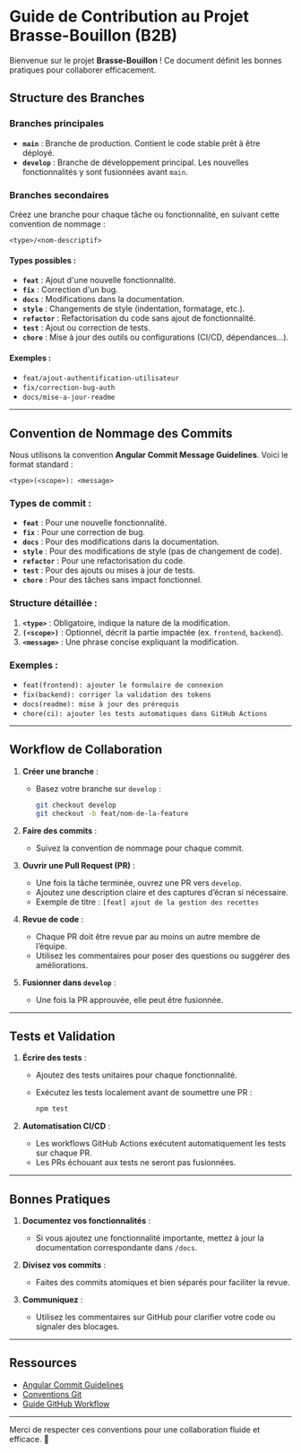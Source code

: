 # Guide de Contribution au Projet Brasse-Bouillon (B2B)

Bienvenue sur le projet **Brasse-Bouillon** ! Ce document définit les bonnes pratiques pour collaborer efficacement.

## Structure des Branches

### Branches principales

- **`main`** : Branche de production. Contient le code stable prêt à être déployé.
- **`develop`** : Branche de développement principal. Les nouvelles fonctionnalités y sont fusionnées avant `main`.

### Branches secondaires

Créez une branche pour chaque tâche ou fonctionnalité, en suivant cette convention de nommage :

```
<type>/<nom-descriptif>
```

#### **Types possibles :**

- **`feat`** : Ajout d'une nouvelle fonctionnalité.
- **`fix`** : Correction d'un bug.
- **`docs`** : Modifications dans la documentation.
- **`style`** : Changements de style (indentation, formatage, etc.).
- **`refactor`** : Refactorisation du code sans ajout de fonctionnalité.
- **`test`** : Ajout ou correction de tests.
- **`chore`** : Mise à jour des outils ou configurations (CI/CD, dépendances...).

#### **Exemples :**

- `feat/ajout-authentification-utilisateur`
- `fix/correction-bug-auth`
- `docs/mise-a-jour-readme`

---

## Convention de Nommage des Commits

Nous utilisons la convention **Angular Commit Message Guidelines**. Voici le format standard :

```
<type>(<scope>): <message>
```

### **Types de commit :**

- **`feat`** : Pour une nouvelle fonctionnalité.
- **`fix`** : Pour une correction de bug.
- **`docs`** : Pour des modifications dans la documentation.
- **`style`** : Pour des modifications de style (pas de changement de code).
- **`refactor`** : Pour une refactorisation du code.
- **`test`** : Pour des ajouts ou mises à jour de tests.
- **`chore`** : Pour des tâches sans impact fonctionnel.

### **Structure détaillée :**

1. **`<type>`** : Obligatoire, indique la nature de la modification.
2. **`(<scope>)`** : Optionnel, décrit la partie impactée (ex. `frontend`, `backend`).
3. **`<message>`** : Une phrase concise expliquant la modification.

### **Exemples :**

- `feat(frontend): ajouter le formulaire de connexion`
- `fix(backend): corriger la validation des tokens`
- `docs(readme): mise à jour des prérequis`
- `chore(ci): ajouter les tests automatiques dans GitHub Actions`

---

## Workflow de Collaboration

1. **Créer une branche** :
   - Basez votre branche sur `develop` :

     ```bash
     git checkout develop
     git checkout -b feat/nom-de-la-feature
     ```

2. **Faire des commits** :
   - Suivez la convention de nommage pour chaque commit.

3. **Ouvrir une Pull Request (PR)** :
   - Une fois la tâche terminée, ouvrez une PR vers `develop`.
   - Ajoutez une description claire et des captures d’écran si nécessaire.
   - Exemple de titre : `[feat] ajout de la gestion des recettes`

4. **Revue de code** :
   - Chaque PR doit être revue par au moins un autre membre de l’équipe.
   - Utilisez les commentaires pour poser des questions ou suggérer des améliorations.

5. **Fusionner dans `develop`** :
   - Une fois la PR approuvée, elle peut être fusionnée.

---

## Tests et Validation

1. **Écrire des tests** :
   - Ajoutez des tests unitaires pour chaque fonctionnalité.
   - Exécutez les tests localement avant de soumettre une PR :

     ```bash
     npm test
     ```

2. **Automatisation CI/CD** :
   - Les workflows GitHub Actions exécutent automatiquement les tests sur chaque PR.
   - Les PRs échouant aux tests ne seront pas fusionnées.

---

## Bonnes Pratiques

1. **Documentez vos fonctionnalités** :
   - Si vous ajoutez une fonctionnalité importante, mettez à jour la documentation correspondante dans `/docs`.

2. **Divisez vos commits** :
   - Faites des commits atomiques et bien séparés pour faciliter la revue.

3. **Communiquez** :
   - Utilisez les commentaires sur GitHub pour clarifier votre code ou signaler des blocages.

---

## Ressources

- [Angular Commit Guidelines](https://github.com/angular/angular/blob/main/CONTRIBUTING.md#commit)
- [Conventions Git](https://www.conventionalcommits.org/)
- [Guide GitHub Workflow](https://docs.github.com/en/get-started/quickstart/hello-world)

---

Merci de respecter ces conventions pour une collaboration fluide et efficace. 🚀

```
